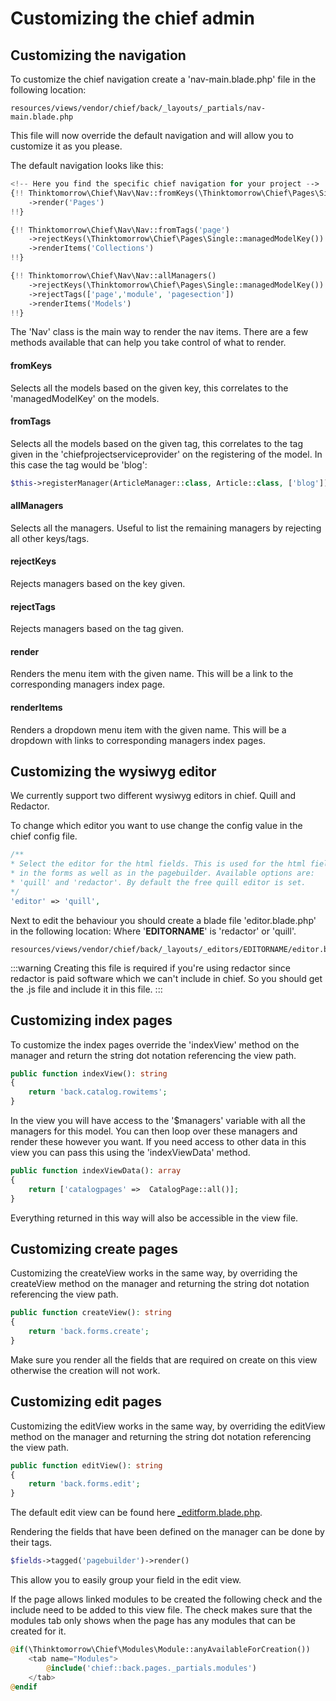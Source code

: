 # Customizing the chief admin

## Customizing the navigation

To customize the chief navigation create a 'nav-main.blade.php' file in the following location:
```
resources/views/vendor/chief/back/_layouts/_partials/nav-main.blade.php
```

This file will now override the default navigation and will allow you to customize it as you please.

The default navigation looks like this:

```php
<!-- Here you find the specific chief navigation for your project -->
{!! Thinktomorrow\Chief\Nav\Nav::fromKeys(\Thinktomorrow\Chief\Pages\Single::managedModelKey())
    ->render('Pages') 
!!}

{!! Thinktomorrow\Chief\Nav\Nav::fromTags('page')
    ->rejectKeys(\Thinktomorrow\Chief\Pages\Single::managedModelKey())
    ->renderItems('Collections')
!!}

{!! Thinktomorrow\Chief\Nav\Nav::allManagers()
    ->rejectKeys(\Thinktomorrow\Chief\Pages\Single::managedModelKey())
    ->rejectTags(['page','module', 'pagesection'])
    ->renderItems('Models')
!!}
```

The 'Nav' class is the main way to render the nav items. 
There are a few methods available that can help you take control of what to render.

#### fromKeys

Selects all the models based on the given key, this correlates to the 'managedModelKey' on the models.

#### fromTags

Selects all the models based on the given tag, this correlates to the tag given in the 'chiefprojectserviceprovider' on the registering of the model.
In this case the tag would be 'blog':

```php
$this->registerManager(ArticleManager::class, Article::class, ['blog']);
```

#### allManagers

Selects all the managers. Useful to list the remaining managers by rejecting all other keys/tags.

#### rejectKeys

Rejects managers based on the key given.

#### rejectTags

Rejects managers based on the tag given.


#### render

Renders the menu item with the given name. This will be a link to the corresponding managers index page.

#### renderItems

Renders a dropdown menu item with the given name. This will be a dropdown with links to corresponding managers index pages.

## Customizing the wysiwyg editor

We currently support two different wysiwyg editors in chief. Quill and Redactor.

To change which editor you want to use change the config value in the chief config file.

```php
/**
* Select the editor for the html fields. This is used for the html fields
* in the forms as well as in the pagebuilder. Available options are:
* 'quill' and 'redactor'. By default the free quill editor is set.
*/
'editor' => 'quill',
```

Next to edit the behaviour you should create a blade file 'editor.blade.php' in the following location:
Where '**EDITORNAME**' is 'redactor' or 'quill'.

```
resources/views/vendor/chief/back/_layouts/_editors/EDITORNAME/editor.blade.php
```

:::warning
Creating this file is required if you're using redactor since redactor is paid software which we can't include in chief. So you should get the .js file and include it in this file.
:::

## Customizing index pages

To customize the index pages override the 'indexView' method on the manager and return the string dot notation referencing the view path.

```php
public function indexView(): string
{
    return 'back.catalog.rowitems';
}
```

In the view you will have access to the '$managers' variable with all the managers for this model. 
You can then loop over these managers and render these however you want.
If you need access to other data in this view you can pass this using the 'indexViewData' method.

```php
public function indexViewData(): array
{
    return ['catalogpages' =>  CatalogPage::all()];
}
```

Everything returned in this way will also be accessible in the view file.

## Customizing create pages

Customizing the createView works in the same way, by overriding the createView method on the manager and returning the string dot notation referencing the view path.

```php
public function createView(): string
{
    return 'back.forms.create';
}
```

Make sure you render all the fields that are required on create on this view otherwise the creation will not work.

## Customizing edit pages

Customizing the editView works in the same way, by overriding the editView method on the manager and returning the string dot notation referencing the view path.

```php
public function editView(): string
{
    return 'back.forms.edit';
}
```

The default edit view can be found here [_editform.blade.php](https://github.com/thinktomorrow/chief/blob/master/resources/views/back/pages/_partials/_editform.blade.php).

Rendering the fields that have been defined on the manager can be done by their tags.

```php
$fields->tagged('pagebuilder')->render()
```

This allow you to easily group your field in the edit view.

If the page allows linked modules to be created the following check and the include need to be added to this view file. The check makes sure that the modules tab only shows when the page has any modules that can be created for it. 

```php
@if(\Thinktomorrow\Chief\Modules\Module::anyAvailableForCreation())
    <tab name="Modules">
        @include('chief::back.pages._partials.modules')
    </tab>
@endif
```